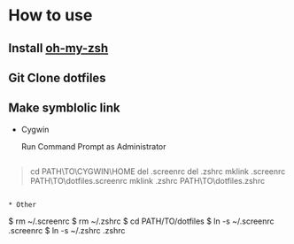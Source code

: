 # How to use

## Install [oh-my-zsh](https://github.com/robbyrussell/oh-my-zsh)

## Git Clone dotfiles

## Make symblolic link
* Cygwin

  Run Command Prompt as Administrator

  ```
> cd PATH\TO\CYGWIN\HOME
> del .screenrc
> del .zshrc
> mklink .screenrc PATH\TO\dotfiles\.screenrc
> mklink .zshrc PATH\TO\dotfiles\.zshrc
  ```

* Other

  ```
$ rm ~/.screenrc
$ rm ~/.zshrc
$ cd PATH/TO/dotfiles
$ ln -s ~/.screenrc .screenrc
$ ln -s ~/.zshrc .zshrc
  ```
